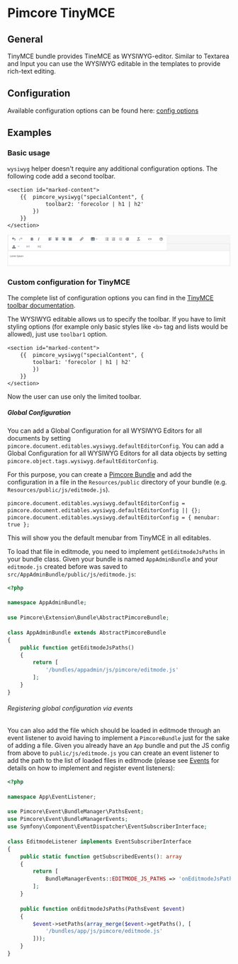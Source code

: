 # Pimcore TinyMCE


## General

TinyMCE bundle provides TineMCE as WYSIWYG-editor.
Similar to Textarea and Input you can use the WYSIWYG editable in the templates to provide rich-text editing.

## Configuration

Available configuration options can be found here: [config options](https://www.tiny.cloud/docs/configure/)

## Examples

### Basic usage

`wysiwyg` helper doesn't require any additional configuration options.
The following code add a second toolbar.

```twig
<section id="marked-content">
    {{  pimcore_wysiwyg("specialContent", {
            toolbar2: 'forecolor | h1 | h2'
        }) 
    }}
</section>
```
![Wysiwyg with extended toolbar - editmode](./doc/img/editables_wysiwyg_toolbar_editmode.png)

### Custom configuration for TinyMCE

The complete list of configuration options you can find in the [TinyMCE toolbar documentation](https://www.tiny.cloud/docs/advanced/available-toolbar-buttons/).

The WYSIWYG editable allows us to specify the toolbar.
If you have to limit styling options (for example only basic styles like `<b>` tag and lists would be allowed), just use `toolbar1` option.

```twig
<section id="marked-content">
    {{  pimcore_wysiwyg("specialContent", {
        toolbar1: 'forecolor | h1 | h2'
        }) 
    }}
</section>
```

Now the user can use only the limited toolbar.

##### Global Configuration

You can add a Global Configuration for all WYSIWYG Editors for all documents by setting `pimcore.document.editables.wysiwyg.defaultEditorConfig`.
You can add a Global Configuration for all WYSIWYG Editors for all data objects by setting `pimcore.object.tags.wysiwyg.defaultEditorConfig`.

For this purpose, you can create a [Pimcore Bundle](https://pimcore.com/docs/pimcore/current/Development_Documentation/Extending_Pimcore/Bundle_Developers_Guide/index.html) and add the
configuration in a file in the `Resources/public` directory  of your bundle (e.g. `Resources/public/js/editmode.js`).

```
pimcore.document.editables.wysiwyg.defaultEditorConfig = pimcore.document.editables.wysiwyg.defaultEditorConfig || {};
pimcore.document.editables.wysiwyg.defaultEditorConfig = { menubar: true };
```

This will show you the default menubar from TinyMCE in all editables.

To load that file in editmode, you need to implement `getEditmodeJsPaths` in your bundle class. Given your bundle is named
`AppAdminBundle` and your `editmode.js` created before was saved to `src/AppAdminBundle/public/js/editmode.js`:

```php
<?php

namespace AppAdminBundle;

use Pimcore\Extension\Bundle\AbstractPimcoreBundle;

class AppAdminBundle extends AbstractPimcoreBundle
{
    public function getEditmodeJsPaths()
    {
        return [
            '/bundles/appadmin/js/pimcore/editmode.js'
        ];
    }
}
```


###### Registering global configuration via events

You can also add the file which should be loaded in editmode through an event listener to avoid having to implement a
`PimcoreBundle` just for the sake of adding a file. Given you already have an `App` bundle and put the JS config from above
to `public/js/editmode.js` you can create an event listener to add the path to the list of loaded
files in editmode (please see [Events](https://pimcore.com/docs/pimcore/current/Development_Documentation/Extending_Pimcore/Event_API_and_Event_Manager.html) for details on how
to implement and register event listeners):

```php
<?php

namespace App\EventListener;

use Pimcore\Event\BundleManager\PathsEvent;
use Pimcore\Event\BundleManagerEvents;
use Symfony\Component\EventDispatcher\EventSubscriberInterface;

class EditmodeListener implements EventSubscriberInterface
{
    public static function getSubscribedEvents(): array
    {
        return [
            BundleManagerEvents::EDITMODE_JS_PATHS => 'onEditmodeJsPaths'
        ];
    }

    public function onEditmodeJsPaths(PathsEvent $event)
    {
        $event->setPaths(array_merge($event->getPaths(), [
            '/bundles/app/js/pimcore/editmode.js'
        ]));
    }
}
```
